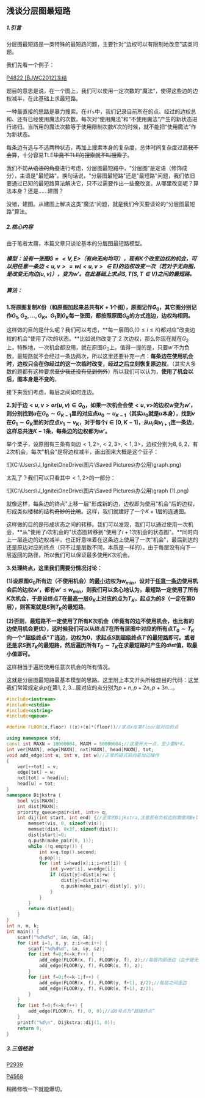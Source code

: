 ## 浅谈分层图最短路

##### 1.引言

分层图最短路是一类特殊的最短路问题，主要针对“边权可以有限制地改变”这类问题。

我们先看一个例子：

[P4822 [BJWC2012]冻结](https://www.luogu.com.cn/problem/P4822)

题目的意思是说，在一个图上，我们可以使用一定次数的“魔法”，使得这些边的边权减半，在此基础上求最短路。

一种最直接的思路是暴力搜索。在`dfs`中，我们记录目前所在的点、经过的边权总和、还有已经使用魔法的次数。每次对“使用魔法”和“不使用魔法”产生的新状态进行递归。当所用的魔法次数等于使用限制次数$K$次的时候，就不能把“使用魔法”作为新状态。

每条边有选与不选两种状态，再加上搜索本身的复杂度，总体时间复杂度过高~~我不会算~~，十分容易TLE~~毕竟不TLE的搜索就不叫搜索了~~。

我们不妨~~从语法的角度~~进行考虑，分层图最短路中，“分层图”是定语（修饰成分），主语是"最短路"。换句话说，"分层图最短路"还是"最短路"问题，我们依旧要通过已知的最短路算法解决它，只不过需要作出一些~~魔~~改变。从哪里改变呢？算法本身？还是......建图？

没错，建图。从建图上解决这类“魔法”问题，就是我们今天要谈论的“分层图最短路”算法。

##### 2.核心内容

由于笔者太蒻，本篇文章只谈论基本的分层图最短路模型。

##### 模型：设有一张图$G=<V,E>$（有向无向均可），现有$K$个改变边权的机会，可以把任意一条边$<u,v> =w(<u,v>\in E)$的边权改变一次（若对于无向图，是改变无向边$(u,v)$），变为$w'$。在此基础上求点$S,T(S,T\in V)$之间的最短路。

##### 算法：

**1.将原图复制$K$份（和原图加起来总共有$K+1$个图），原图记作$G_0$，其它图分别记作$G_1,G_2,...,G_K$。$G_1$到$G_K$每一张图，都按照原图$G_0$的方式连边，边权均相同。**

这样做的目的是什么呢？我们可以考虑，**每一层图$G_i(0\le i \le K)$都对应"改变边权的机会"使用了$i$次的状态。**比如说你改变了 $2$ 次边权，那么你现在就在$G_2$上，特殊地，一次机会都没用，就在原图$G_0$上。值得一提的是，只要$w'$不为负数，最短路就不会经过一条边两次，所以这里还要补充一点：**每条边在使用机会时，边权只会在你经过的这一次临时改变，经过之后立刻恢复原边权**。（其实大多数的题都有这种要求~~至少我还没有见到例外~~）所以我们可以认为，**使用了机会以后，图本身是不变的**。

接下来我们考虑，每层之间如何连边。

**2.对于边$<u,v>or(u,v)\in G_0$，如果一次机会会使$<u,v>$的边权$w$变为$w'$，则分别找到$u$在$G_0 \sim G_{K-1}$里的对应点$u_0\sim u_{K-1}$（其实$u_0$就是$u$本身），找到$v$在$G_1\sim G_K$里的对应点$v_1\sim v_K$，对于每个$i\in[0,K-1]$，从$u_i$向$v_{i+1}$连一条边，这样总共连$K-1$条，每条边的边权都为$w'$。**

举个栗子，设原图有三条有向边$<1,2>,<2,3>,<1,3>$，边权分别为$8,6,2$，有$2$次机会，每次"机会"是将边权减半，画出图来大概是这个亚子：

![](C:\Users\J_Ignite\OneDrive\图片\Saved Pictures\办公用\graph.png)

太乱了？我们可以只看其中$<1,2>$的一部分：

![](C:\Users\J_Ignite\OneDrive\图片\Saved Pictures\办公用\graph (1).png)

就像这样，每条边的终点"上移一层"形成新的边，边权即为使用"机会"后的边权，形成类似楼梯的结构~~奇妙的比喻~~。这样，我们就建好了一个$K+1$层的连通图。

这样做的目的是形成状态之间的转移。我们可以发现，我们可以通过使用一次机会，**从"使用了$i$次机会的"状态图转移到"使用了$i+1$次机会的状态图"。**同时向上一层连边的边权减半，也正好意味着在这条边上使用了一次"机会"，最后到达的还是原边对应的终点（只不过是层数不同，本质是一样的）。由于每层没有向下一层返回的路径，所以我们可以保证最多使用$K$次机会。

**3.处理终点，这里我们需要分情况讨论：**

**(1)设原图$G_0$所有边（不使用机会）的<u>最小</u>边权为$w_{min}$，设对于<u>任意一条边</u>使用机会后的边权$w'$，都有$w'\le w_{min}$，则我们可以贪心地认为，最短路一定使用了所有$K$次机会，于是设终点$T$在<u>最高一层</u>$G_K$上对应的点为$T_K$，起点为的$S$（一定在第$0$层），则答案就是$S$到$T_K$的最短路**。

**(2)否则，最短路不一定使用了所有$K$次机会（毕竟有的边不使用机会，也比有的边使用机会更优），这时候我们可以从终点$T$在所有层图中对应的所有点$T_0\sim T_K$向一个“超级终点"$T'$连边，边权为$0$，求起点$S$到超级终点$T'$的最短路即可。或者还是求$S$到$T_K$的最短路，然后遍历所有$T_0\sim T_K$在求最短路时产生的$dist$值，取最小值即可。**

这样相当于遍历使用任意次机会的所有情况。



这就是分层图最短路最基本模型的思路。这里附上本文开头所给题目的代码：这里我们常常规定点$p$在第$1,2,3...$层对应的点分别为$p+n,p+2n,p+3n...$。

```cpp
#include<iostream>
#include<cstdio>
#include<cstring>
#include<queue>

#define FLOOR(x,floor) ((x)+(n)*(floor))//求点x在第floor层对应的点

using namespace std;
const int MAXN = 10000004, MAXM = 50000004;//这里开大一点，至少要N*K。
int ver[MAXN], edge[MAXN], nxt[MAXN], head[MAXN], tot;
void add_edge(int u, int v, int w)//正常的链式前向星加边操作
{
    ver[++tot] = v;
    edge[tot] = w;
    nxt[tot] = head[u];
    head[u] = tot;
}
namespace Dijkstra {
    bool vis[MAXN];
    int dist[MAXN];
    priority_queue<pair<int, int>> q;
    int dij(int start, int end) {//正常的Dijkstra,注意若有负权边则需使用Bellman-ford或spfa
        memset(vis, 0, sizeof(vis));
        memset(dist, 0x3f, sizeof(dist));
        dist[start]=0;
        q.push(make_pair(0, 1));
        while (!q.empty()) {
            int x=q.top().second;
            q.pop();
            for (int i=head[x];i;i=nxt[i]) {
                int y=ver[i], w=edge[i];
                if (dist[y]>dist[x]+w) {
                    dist[y]=dist[x]+w;
                    q.push(make_pair(-dist[y], y));
                }
            }
        }
        return dist[end];
    }
}
int n, m, k;
int main() {
    scanf("%d%d%d", &n, &m, &k);
    for (int i=1, x, y, z;i<=m;i++) {
        scanf("%d%d%d", &x, &y, &z);
        for (int f=0;f<=k;f++) {
            add_edge(FLOOR(x, f), FLOOR(y, f), z);//每层内部连边（由于是无向边，拆成两条有向边处理）
            add_edge(FLOOR(y, f), FLOOR(x, f), z);
        }
        for (int f=0;f<=k-1;f++) {
            add_edge(FLOOR(x, f), FLOOR(y, f+1), z/2);//每层之间连边
            add_edge(FLOOR(y, f), FLOOR(x, f+1), z/2);
        }
    }
    for (int f=0;f<=k;f++) {
        add_edge(FLOOR(n, f), 0, 0);//设0号点为“超级终点”
    }
    printf("%d\n", Dijkstra::dij(1, 0));
    return 0;
}
```

##### 3.三倍经验

[P2939](https://www.luogu.com.cn/problem/P2939)

[P4568](https://www.luogu.com.cn/problem/P4568)

稍微修改一下就能爆切。